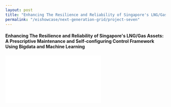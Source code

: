 ```yaml
---
layout: post
title: "Enhancing The Resilience and Reliability of Singapore's LNG/Gas Assets: A Prescriptive Maintenance and Self-configuring Control Framework Using Bigdata and Machine Learning"
permalink: "/eishowcase/next-generation-grid/project-seven"
---
```

#### Enhancing The Resilience and Reliability of Singapore's LNG/Gas Assets: A Prescriptive Maintenance and Self-configuring Control Framework Using Bigdata and Machine Learning

<div class="showcase-embed-container">
	<embed type="application/pdf" src="/files/showcase/next_generation_grid_07.pdf#view=FitH">
</div>
